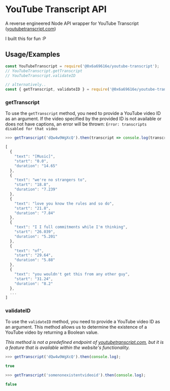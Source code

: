 # YouTube Transcript API

A reverse engineered Node API wrapper for YouTube Transcript ([youtubetranscript.com](https://youtubetranscript.com))

I built this for fun :P

## Usage/Examples

```js
const YouTubeTranscript = require('@0x6a69616e/youtube-transcript');
// YouTubeTranscript.getTranscript
// YouTubeTranscript.validateID

// alternatively..
const { getTranscript, validateID } = require('@0x6a69616e/youtube-transcript');
```

### getTranscript
To use the `getTranscript` method, you need to provide a YouTube video ID as an argument. If the video specified by the provided ID is not available or does not have captions, an error will be thrown: `Error: transcripts disabled for that video`
```js
>>> getTranscript('dQw4w9WgXcQ').then(transcript => console.log(transcript));

[
  {
    "text": "[Music]",
    "start": "0.0",
    "duration": "14.65"
  },
  {
    "text": "we're no strangers to",
    "start": "18.8",
    "duration": "7.239"
  },
  {
    "text": "love you know the rules and so do",
    "start": "21.8",
    "duration": "7.84"
  },
  {
    "text": "I I full commitments while I'm thinking",
    "start": "26.039",
    "duration": "5.201"
  },
  {
    "text": "of",
    "start": "29.64",
    "duration": "5.88"
  },
  {
    "text": "you wouldn't get this from any other guy",
    "start": "31.24",
    "duration": "8.2"
  },
  ...
]
```

### validateID
To use the `validateID` method, you need to provide a YouTube video ID as an argument. This method allows us to determine the existence of a YouTube video by returning a Boolean value.

<i>This method is not a predefined endpoint of [youtubetranscript.com](https://youtubetranscript.com), but it is a feature that is available within the website's functionality.</i>

```js
>>> getTranscript('dQw4w9WgXcQ').then(console.log);

true
```
```js
>>> getTranscript('somenonexistentvideoid').then(console.log);

false
```
